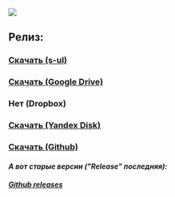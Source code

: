 ![](https://i.imgur.com/4qKuXrq.png)

## Релиз:
### [Скачать (s-ul)](https://garrys.s-ul.eu/ouvP07G8)
### [Скачать (Google Drive)](https://drive.google.com/file/d/1kMGoRJuxa4XFwQFhyXkHFOaEgOROVK5P)
### Нет (Dropbox)
### [Скачать (Yandex Disk)](https://yadi.sk/d/yjODqRxVDcv-CA)
### [Скачать (Github)](https://github.com/AlphaS-code/alphaskin/releases/download/11/AlphaSkin.1.osk)

#### *А вот старые версии ("Release" последняя):*
##### [*Github releases*](https://github.com/AlphaS-code/alphaskin/releases)
